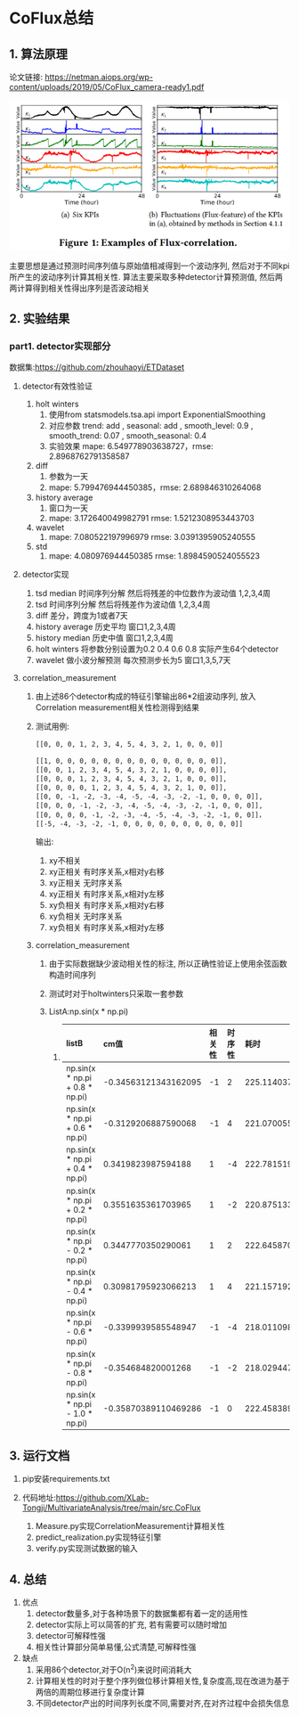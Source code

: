 # CoFlux总结

## 1. 算法原理

论文链接: https://netman.aiops.org/wp-content/uploads/2019/05/CoFlux_camera-ready1.pdf

![image-20210618104605514](工作汇总.assets/image-20210618104605514.png)

主要思想是通过预测时间序列值与原始值相减得到一个波动序列, 然后对于不同kpi所产生的波动序列计算其相关性. 算法主要采取多种detector计算预测值, 然后两两计算得到相关性得出序列是否波动相关

## 2. 实验结果

### part1. detector实现部分

数据集:https://github.com/zhouhaoyi/ETDataset

1. detector有效性验证
   1. holt winters
      1. 使用from statsmodels.tsa.api import ExponentialSmoothing
      2. 对应参数 trend: add , seasonal: add , smooth_level: 0.9 , smooth_trend: 0.07 , smooth_seasonal: 0.4
      3. 实验效果 mape: 6.549778903638727，rmse: 2.8968762791358587
   2. diff 
      1. 参数为一天
      2. mape: 5.799476944450385，rmse: 2.689846310264068
   3. history average
      1. 窗口为一天
      2. mape: 3.172640049982791 rmse: 1.5212308953443703
   4. wavelet
      1. mape: 7.080522197996979 rmse: 3.0391395905240555
   5. std
      1. mape: 4.080976944450385 rmse: 1.8984590524055523

2. detector实现

   1. tsd median 时间序列分解 然后将残差的中位数作为波动值 1,2,3,4周
   2. tsd 时间序列分解 然后将残差作为波动值 1,2,3,4周
   3. diff 差分，跨度为1或者7天
   4. history average 历史平均 窗口1,2,3,4周
   5. history median 历史中值 窗口1,2,3,4周
   6. holt winters 将参数分别设置为0.2 0.4 0.6 0.8 实际产生64个detector
   7. wavelet 做小波分解预测 每次预测步长为5 窗口1,3,5,7天

3. correlation_measurement

   1. 由上述86个detector构成的特征引擎输出86*2组波动序列, 放入Correlation measurement相关性检测得到结果

   2. 测试用例:

      ```
      [[0, 0, 0, 1, 2, 3, 4, 5, 4, 3, 2, 1, 0, 0, 0]]
      ```

      ```
      [[1, 0, 0, 0, 0, 0, 0, 0, 0, 0, 0, 0, 0, 0, 0]],
      [[0, 0, 1, 2, 3, 4, 5, 4, 3, 2, 1, 0, 0, 0, 0]],
      [[0, 0, 0, 1, 2, 3, 4, 5, 4, 3, 2, 1, 0, 0, 0]],
      [[0, 0, 0, 0, 1, 2, 3, 4, 5, 4, 3, 2, 1, 0, 0]],
      [[0, 0, -1, -2, -3, -4, -5, -4, -3, -2, -1, 0, 0, 0, 0]],
      [[0, 0, 0, -1, -2, -3, -4, -5, -4, -3, -2, -1, 0, 0, 0]],
      [[0, 0, 0, 0, -1, -2, -3, -4, -5, -4, -3, -2, -1, 0, 0]]，
      [[-5, -4, -3, -2, -1, 0, 0, 0, 0, 0, 0, 0, 0, 0, 0]]
      ```

      输出:

      1. xy不相关
      2. xy正相关 有时序关系,x相对y右移
      3. xy正相关 无时序关系
      4. xy正相关 有时序关系,x相对y左移
      5. xy负相关 有时序关系,x相对y右移
      6. xy负相关 无时序关系
      7. xy负相关 有时序关系,x相对y左移
   
   4. correlation_measurement
   
      1. 由于实际数据缺少波动相关性的标注, 所以正确性验证上使用余弦函数构造时间序列
   
      2. 测试时对于holtwinters只采取一套参数
   
      3. ListA:np.sin(x * np.pi)
   
         1. | listB                           | cm值                 | 相关性 | 时序性 | 耗时                |
            | ------------------------------- | -------------------- | ------ | ------ | ------------------- |
            | np.sin(x * np.pi + 0.8 * np.pi) | -0.34563121343162095 | -1     | 2      | 225.11403703689575s |
            | np.sin(x * np.pi + 0.6 * np.pi) | -0.3129206887590068  | -1     | 4      | 221.07005524635315s |
            | np.sin(x * np.pi + 0.4 * np.pi) | 0.3419823987594188   | 1      | -4     | 222.78151965141296s |
            | np.sin(x * np.pi + 0.2 * np.pi) | 0.3551635361703965   | 1      | -2     | 220.87513399124146s |
            | np.sin(x * np.pi - 0.2 * np.pi) | 0.3447770350290061   | 1      | 2      | 222.64587020874023s |
            | np.sin(x * np.pi - 0.4 * np.pi) | 0.30981795923066213  | 1      | 4      | 221.1571922302246s  |
            | np.sin(x * np.pi - 0.6 * np.pi) | -0.3399939585548947  | -1     | -4     | 218.01109862327576s |
            | np.sin(x * np.pi - 0.8 * np.pi) | -0.354684820001268   | -1     | -2     | 218.02944779396057s |
            | np.sin(x * np.pi - 1.0 * np.pi) | -0.35870389110469286 | -1     | 0      | 222.45838928222656s |

## 3. 运行文档

1. pip安装requirements.txt

2. 代码地址:https://github.com/XLab-Tongji/MultivariateAnalysis/tree/main/src.CoFlux
   1. Measure.py实现CorrelationMeasurement计算相关性
   2. predict_realization.py实现特征引擎
   3. verify.py实现测试数据的输入

## 4. 总结

1. 优点
   1. detector数量多,对于各种场景下的数据集都有着一定的适用性
   2. detector实际上可以简答的扩充, 若有需要可以随时增加
   3. detector可解释性强
   4. 相关性计算部分简单易懂,公式清楚,可解释性强
2. 缺点
   1. 采用86个detector,对于O(n<sup>2</sup>)来说时间消耗大
   2. 计算相关性的时对于整个序列做位移计算相关性,复杂度高,现在改进为基于两倍的周期位移进行复杂度计算
   3. 不同detector产出的时间序列长度不同,需要对齐,在对齐过程中会损失信息
